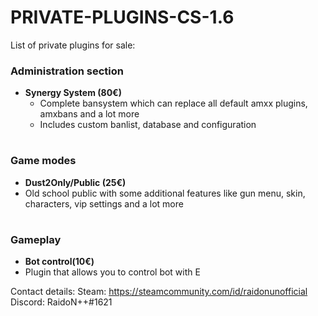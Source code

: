 # PRIVATE-PLUGINS-CS-1.6

List of private plugins for sale:

### Administration section
* **Synergy System (80€)**
  * Complete bansystem which can replace all default amxx plugins, amxbans and a lot more
  * Includes custom banlist, database and configuration
  
 #
  
 ### Game modes
 * **Dust2Only/Public (25€)**
  * Old school public with some additional features like gun menu, skin, characters, vip settings and a lot more

#

 ### Gameplay
 * **Bot control(10€)**
  * Plugin that allows you to control bot with E
  
Contact details:
Steam: https://steamcommunity.com/id/raidonunofficial
Discord: RaidoN++#1621
